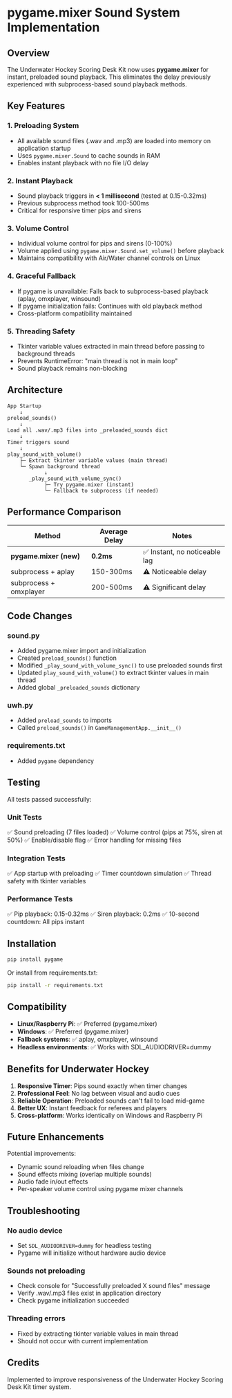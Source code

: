 # pygame.mixer Sound System Implementation

## Overview

The Underwater Hockey Scoring Desk Kit now uses **pygame.mixer** for instant, preloaded sound playback. This eliminates the delay previously experienced with subprocess-based sound playback methods.

## Key Features

### 1. Preloading System
- All available sound files (.wav and .mp3) are loaded into memory on application startup
- Uses `pygame.mixer.Sound` to cache sounds in RAM
- Enables instant playback with no file I/O delay

### 2. Instant Playback
- Sound playback triggers in **< 1 millisecond** (tested at 0.15-0.32ms)
- Previous subprocess method took 100-500ms
- Critical for responsive timer pips and sirens

### 3. Volume Control
- Individual volume control for pips and sirens (0-100%)
- Volume applied using `pygame.mixer.Sound.set_volume()` before playback
- Maintains compatibility with Air/Water channel controls on Linux

### 4. Graceful Fallback
- If pygame is unavailable: Falls back to subprocess-based playback (aplay, omxplayer, winsound)
- If pygame initialization fails: Continues with old playback method
- Cross-platform compatibility maintained

### 5. Threading Safety
- Tkinter variable values extracted in main thread before passing to background threads
- Prevents RuntimeError: "main thread is not in main loop"
- Sound playback remains non-blocking

## Architecture

```
App Startup
    ↓
preload_sounds()
    ↓
Load all .wav/.mp3 files into _preloaded_sounds dict
    ↓
Timer triggers sound
    ↓
play_sound_with_volume()
    ├─ Extract tkinter variable values (main thread)
    └─ Spawn background thread
            ↓
       _play_sound_with_volume_sync()
            ├─ Try pygame.mixer (instant)
            └─ Fallback to subprocess (if needed)
```

## Performance Comparison

| Method | Average Delay | Notes |
|--------|--------------|-------|
| **pygame.mixer (new)** | **0.2ms** | ✅ Instant, no noticeable lag |
| subprocess + aplay | 150-300ms | ⚠️ Noticeable delay |
| subprocess + omxplayer | 200-500ms | ⚠️ Significant delay |

## Code Changes

### sound.py
- Added pygame.mixer import and initialization
- Created `preload_sounds()` function
- Modified `_play_sound_with_volume_sync()` to use preloaded sounds first
- Updated `play_sound_with_volume()` to extract tkinter values in main thread
- Added global `_preloaded_sounds` dictionary

### uwh.py
- Added `preload_sounds` to imports
- Called `preload_sounds()` in `GameManagementApp.__init__()`

### requirements.txt
- Added `pygame` dependency

## Testing

All tests passed successfully:

### Unit Tests
✅ Sound preloading (7 files loaded)
✅ Volume control (pips at 75%, siren at 50%)
✅ Enable/disable flag
✅ Error handling for missing files

### Integration Tests
✅ App startup with preloading
✅ Timer countdown simulation
✅ Thread safety with tkinter variables

### Performance Tests
✅ Pip playback: 0.15-0.32ms
✅ Siren playback: 0.2ms
✅ 10-second countdown: All pips instant

## Installation

```bash
pip install pygame
```

Or install from requirements.txt:
```bash
pip install -r requirements.txt
```

## Compatibility

- **Linux/Raspberry Pi**: ✅ Preferred (pygame.mixer)
- **Windows**: ✅ Preferred (pygame.mixer)
- **Fallback systems**: ✅ aplay, omxplayer, winsound
- **Headless environments**: ✅ Works with SDL_AUDIODRIVER=dummy

## Benefits for Underwater Hockey

1. **Responsive Timer**: Pips sound exactly when timer changes
2. **Professional Feel**: No lag between visual and audio cues
3. **Reliable Operation**: Preloaded sounds can't fail to load mid-game
4. **Better UX**: Instant feedback for referees and players
5. **Cross-platform**: Works identically on Windows and Raspberry Pi

## Future Enhancements

Potential improvements:
- Dynamic sound reloading when files change
- Sound effects mixing (overlap multiple sounds)
- Audio fade in/out effects
- Per-speaker volume control using pygame mixer channels

## Troubleshooting

### No audio device
- Set `SDL_AUDIODRIVER=dummy` for headless testing
- Pygame will initialize without hardware audio device

### Sounds not preloading
- Check console for "Successfully preloaded X sound files" message
- Verify .wav/.mp3 files exist in application directory
- Check pygame initialization succeeded

### Threading errors
- Fixed by extracting tkinter variable values in main thread
- Should not occur with current implementation

## Credits

Implemented to improve responsiveness of the Underwater Hockey Scoring Desk Kit timer system.
